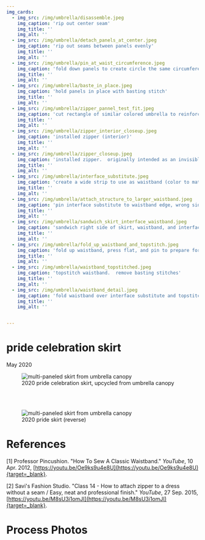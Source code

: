 ```yaml
---
img_cards: 
  - img_src: /img/umbrella/disassemble.jpeg
    img_caption: 'rip out center seam'
    img_title: ''
    img_alt: ''
  - img_src: /img/umbrella/detach_panels_at_center.jpeg
    img_caption: 'rip out seams between panels evenly'
    img_title: ''
    img_alt: ''
  - img_src: /img/umbrella/pin_at_waist_circumference.jpeg
    img_caption: 'fold down panels to create circle the same circumference as waist measurement'
    img_title: ''
    img_alt: ''
  - img_src: /img/umbrella/baste_in_place.jpeg
    img_caption: 'hold panels in place with basting stitch'
    img_title: ''
    img_alt: ''
  - img_src: /img/umbrella/zipper_pannel_test_fit.jpeg
    img_caption: 'cut rectangle of similar colored umbrella to reinforce zipper<sup><a href="#references">1</a></sup>'
    img_title: ''
    img_alt: ''
  - img_src: /img/umbrella/zipper_interior_closeup.jpeg
    img_caption: 'installed zipper (interior)'
    img_title: ''
    img_alt: ''
  - img_src: /img/umbrella/zipper_closeup.jpeg
    img_caption: 'installed zipper.  originally intended as an invisible closure but had to be expanded for better fit.'
    img_title: ''
    img_alt: ''
  - img_src: /img/umbrella/interface_substitute.jpeg
    img_caption: 'create a wide strip to use as waistband (color to match final band).  create a long, thick band of scrap umbrella to give the waistband structure<sup><a href="#references">2</a></sup> (any color).'
    img_title: ''
    img_alt: ''
  - img_src: /img/umbrella/attach_structure_to_larger_waistband.jpeg
    img_caption: 'pin interface substitute to waistband edge, wrong sides together'
    img_title: ''
    img_alt: ''
  - img_src: /img/umbrella/sandwich_skirt_interface_waistband.jpeg
    img_caption: 'sandwich right side of skirt, waistband, and interface substitute, then sew together'
    img_title: ''
    img_alt: ''
  - img_src: /img/umbrella/fold_up_waistband_and_topstitch.jpeg
    img_caption: 'fold up waistband, press flat, and pin to prepare for topstiching'
    img_title: ''
    img_alt: ''
  - img_src: /img/umbrella/waistband_topstitched.jpeg
    img_caption: 'topstitch waistband.  remove basting stitches'
    img_title: ''
    img_alt: ''
  - img_src: /img/umbrella/waistband_detail.jpeg
    img_caption: 'fold waistband over interface substitute and topstitch again'
    img_title: ''
    img_alt: ''


---
```



# pride celebration skirt
May 2020  

<section>
  <figure>
    <img
      src="/img/umbrella/front.jpeg"
      alt="multi-paneled skirt from umbrella canopy"
      title=""
    />
    <figcaption>2020 pride celebration skirt, upcycled from umbrella canopy</figcaption>
  </figure>
</section>
<br>
<br>
<section>
  <figure>
    <img
      src="/img/umbrella/back.jpeg"
      alt="multi-paneled skirt from umbrella canopy"
      title=""
    />
    <figcaption>2020 pride skirt (reverse)</figcaption>
  </figure>
</section>

# References

[1] Professor Pincushion.  "How To Sew A Classic Waistband."  *YouTube*, 10 Apr. 2012, [https://youtu.be/Oe9ks9u4e8U](https://youtu.be/Oe9ks9u4e8U){target=_blank}.  

[2] Savi's Fashion Studio.  "Class 14 - How to attach zipper to a dress without a seam / Easy, neat and professional finish."  *YouTube*, 27 Sep. 2015, [https://youtu.be/M8sU3i1omJI](https://youtu.be/M8sU3i1omJI){target=_blank}.  



# Process Photos


